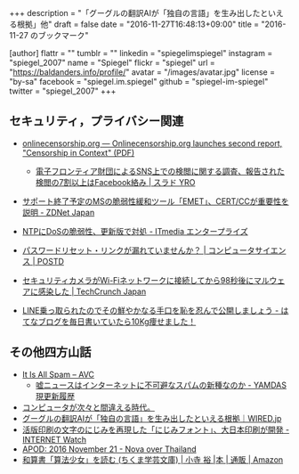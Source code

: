 +++
description = "「グーグルの翻訳AIが「独自の言語」を生み出したといえる根拠」他"
draft = false
date = "2016-11-27T16:48:13+09:00"
title = "2016-11-27 のブックマーク"

[author]
  flattr = ""
  tumblr = ""
  linkedin = "spiegelimspiegel"
  instagram = "spiegel_2007"
  name = "Spiegel"
  flickr = "spiegel"
  url = "https://baldanders.info/profile/"
  avatar = "/images/avatar.jpg"
  license = "by-sa"
  facebook = "spiegel.im.spiegel"
  github = "spiegel-im-spiegel"
  twitter = "spiegel_2007"
+++

## セキュリティ，プライバシー関連

- [onlinecensorship.org — Onlinecensorship.org launches second report, "Censorship in Context" (PDF)](https://onlinecensorship.org/news-and-analysis/onlinecensorship-org-launches-second-report-censorship-in-context-pdf)
    - [電子フロンティア財団によるSNS上での検閲に関する調査、報告された検閲の7割以上はFacebook絡み | スラド YRO](https://yro.srad.jp/story/16/11/25/0511243/)
- [サポート終了予定のMSの脆弱性緩和ツール「EMET」、CERT/CCが重要性を説明 - ZDNet Japan](http://japan.zdnet.com/article/35092697/)
- [NTPにDoSの脆弱性、更新版で対処 - ITmedia エンタープライズ](http://www.itmedia.co.jp/enterprise/articles/1611/22/news064.html)
- [パスワードリセット・リンクが漏れていませんか？ | コンピュータサイエンス | POSTD](http://postd.cc/is-your-site-leaking-password-reset-links/)

- [セキュリティカメラがWi-Fiネットワークに接続してから98秒後にマルウェアに感染した | TechCrunch Japan](https://techcrunch.com/2016/11/18/this-security-camera-was-infected-by-malware-in-98-seconds-after-it-was-plugged-in/)
- [LINE乗っ取られたのでその鮮やかなる手口を恥を忍んで公開しましょう - はてなブログを毎日書いていたら10Kg痩せました！](http://pero-pero.hatenablog.com/entry/2016/11/22/004421)

## その他四方山話

- [It Is All Spam – AVC](http://avc.com/2016/11/it-is-all-spam/)
    - [嘘ニュースはインターネットに不可避なスパムの新種なのか - YAMDAS現更新履歴](http://d.hatena.ne.jp/yomoyomo/20161123/fakenewsspam)
- [コンピュータが次々と間違える時代。](http://www.ne.jp/asahi/comp/tarusan/main260.htm)
- [グーグルの翻訳AIが「独自の言語」を生み出したといえる根拠｜WIRED.jp](http://wired.jp/2016/11/24/google-ai-language-create/)
- [活版印刷の文字のにじみを再現した「にじみフォント」、大日本印刷が開発 -INTERNET Watch](http://internet.watch.impress.co.jp/docs/news/1030805.html)
- [APOD: 2016 November 21 - Nova over Thailand](http://apod.nasa.gov/apod/ap161121.html)
- [和算書「算法少女」を読む (ちくま学芸文庫) | 小寺 裕 |本 | 通販 | Amazon](https://www.amazon.co.jp/exec/obidos/ASIN/4480092552/)
